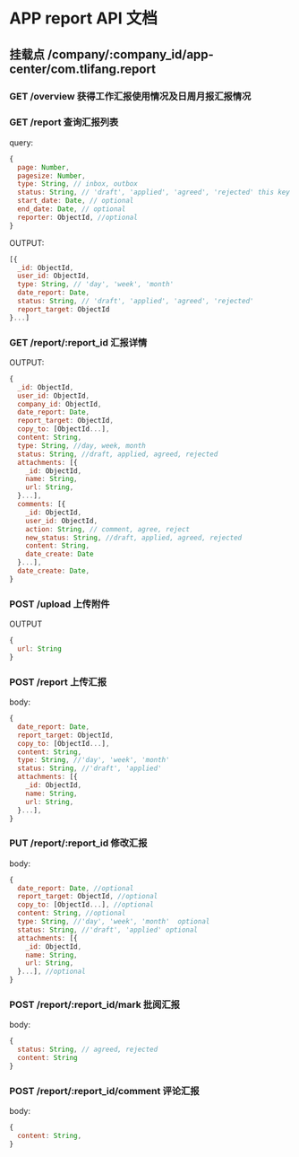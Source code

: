 # APP report API 文档

## 挂载点 /company/:company_id/app-center/com.tlifang.report

### GET /overview 获得工作汇报使用情况及日周月报汇报情况

### GET /report 查询汇报列表

query:
```javascript
{
  page: Number,
  pagesize: Number,
  type: String, // inbox, outbox
  status: String, // 'draft', 'applied', 'agreed', 'rejected' this key is optional
  start_date: Date, // optional
  end_date: Date, // optional
  reporter: ObjectId, //optional
}
```

OUTPUT:
```javascript
[{
  _id: ObjectId,
  user_id: ObjectId,
  type: String, // 'day', 'week', 'month'
  date_report: Date,
  status: String, // 'draft', 'applied', 'agreed', 'rejected'
  report_target: ObjectId
}...]
```

### GET /report/:report_id 汇报详情

OUTPUT:
```javascript
{
  _id: ObjectId,
  user_id: ObjectId,
  company_id: ObjectId,
  date_report: Date,
  report_target: ObjectId,
  copy_to: [ObjectId...],
  content: String,
  type: String, //day, week, month
  status: String, //draft, applied, agreed, rejected
  attachments: [{
    _id: ObjectId,
    name: String,
    url: String,
  }...],
  comments: [{
    _id: ObjectId,
    user_id: ObjectId,
    action: String, // comment, agree, reject
    new_status: String, //draft, applied, agreed, rejected
    content: String,
    date_create: Date
  }...],  
  date_create: Date,
}
```

### POST /upload 上传附件

OUTPUT
```javascript
{
  url: String
}
```

### POST /report 上传汇报

body:
```javascript
{
  date_report: Date,
  report_target: ObjectId,
  copy_to: [ObjectId...],
  content: String,
  type: String, //'day', 'week', 'month'
  status: String, //'draft', 'applied'
  attachments: [{
    _id: ObjectId,
    name: String,
    url: String,
  }...],
}
```

### PUT /report/:report_id 修改汇报

body:
```javascript
{
  date_report: Date, //optional
  report_target: ObjectId, //optional
  copy_to: [ObjectId...], //optional
  content: String, //optional
  type: String, //'day', 'week', 'month'  optional
  status: String, //'draft', 'applied' optional
  attachments: [{
    _id: ObjectId,
    name: String,
    url: String,
  }...], //optional
}
```

### POST /report/:report_id/mark 批阅汇报

body:
```javascript
{
  status: String, // agreed, rejected
  content: String
}
```

### POST /report/:report_id/comment 评论汇报

body:
```javascript
{
  content: String,
}
```
